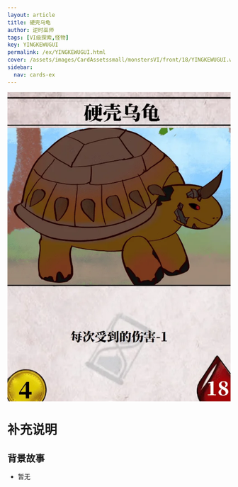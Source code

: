 ```yaml
---
layout: article
title: 硬壳乌龟
author: 逆时巫师
tags: [VI级探索,怪物]
key: YINGKEWUGUI
permalink: /ex/YINGKEWUGUI.html
cover: /assets/images/CardAssetssmall/monstersVI/front/18/YINGKEWUGUI.webp
sidebar:
  nav: cards-ex
---
```

![](/assets/images/CardAssets/monstersVI/front/18/YINGKEWUGUI.webp)

# 补充说明



## 背景故事
* 暂无
